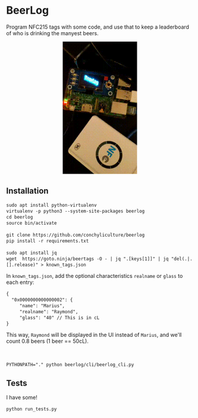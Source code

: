 # BeerLog

Program NFC215 tags with some code, and use that to keep a leaderboard of who is drinking the manyest beers.

<p align="center"><img src='doc/cheers.gif' width="200"/></p>

## Installation

```
sudo apt install python-virtualenv
virtualenv -p python3 --system-site-packages beerlog
cd beerlog
source bin/activate

git clone https://github.com/conchyliculture/beerlog
pip install -r requirements.txt

sudo apt install jq
wget  https://goto.ninja/beertags -O - | jq ".[keys[1]]" | jq "del(.|.[].release)" > known_tags.json
```

In `known_tags.json`, add the optional characteristics `realname` or `glass` to each entry:
```
{
  "0x0000000000000002": {
     "name": "Marius",
     "realname": "Raymond",
     "glass": "40" // This is in cL
}
```

This way, `Raymond` will be displayed in the UI instead of `Marius`, and we'll count 0.8 beers (1 beer == 50cL).


```


PYTHONPATH="." python beerlog/cli/beerlog_cli.py
```

## Tests

I have some!

```
python run_tests.py
```
